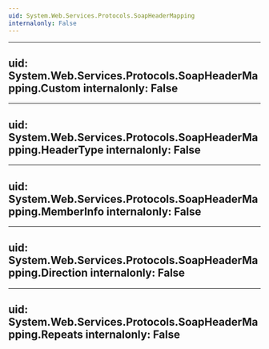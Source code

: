 ```yaml
---
uid: System.Web.Services.Protocols.SoapHeaderMapping
internalonly: False
---
```


---
uid: System.Web.Services.Protocols.SoapHeaderMapping.Custom
internalonly: False
---

---
uid: System.Web.Services.Protocols.SoapHeaderMapping.HeaderType
internalonly: False
---

---
uid: System.Web.Services.Protocols.SoapHeaderMapping.MemberInfo
internalonly: False
---

---
uid: System.Web.Services.Protocols.SoapHeaderMapping.Direction
internalonly: False
---

---
uid: System.Web.Services.Protocols.SoapHeaderMapping.Repeats
internalonly: False
---

